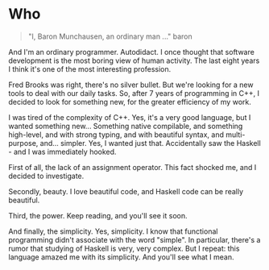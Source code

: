 # Who #

> "I, Baron Munchausen, an ordinary man ..."
> baron

And I'm an ordinary programmer. Autodidact. I once thought that software development is the most boring view of human activity. The last eight years I think it's one of the most interesting profession.

Fred Brooks was right, there's no silver bullet. But we're looking for a new tools to deal with our daily tasks. So, after 7 years of programming in C++, I decided to look for something new, for the greater efficiency of my work.

I was tired of the complexity of C++. Yes, it's a very good language, but I wanted something new... Something native compilable, and something high-level, and with strong typing, and with beautiful syntax, and multi-purpose, and... simpler. Yes, I wanted just that. Accidentally saw the Haskell - and I was immediately hooked.

First of all, the lack of an assignment operator. This fact shocked me, and I decided to investigate.

Secondly, beauty. I love beautiful code, and Haskell code can be really beautiful.

Third, the power. Keep reading, and you'll see it soon.

And finally, the simplicity. Yes, simplicity. I know that functional programming didn't associate with the word "simple". In particular, there's a rumor that studying of Haskell is very, very complex. But I repeat: this language amazed me with its simplicity. And you'll see what I mean.
